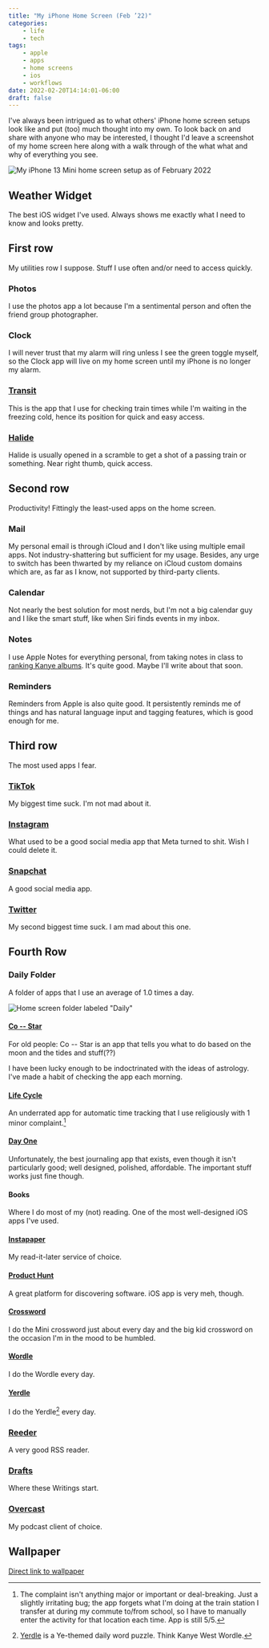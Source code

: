 ```yaml
---
title: "My iPhone Home Screen (Feb ’22)"
categories:
    - life
    - tech
tags:
    - apple
    - apps
    - home screens
    - ios
    - workflows
date: 2022-02-20T14:14:01-06:00
draft: false
---
```


I've always been intrigued as to what others' iPhone home screen setups look like and put (too) much thought into my own. To look back on and share with anyone who may be interested, I thought I'd leave a screenshot of my home screen here along with a walk through of the what what and why of everything you see.

![My iPhone 13 Mini home screen setup as of February 2022](/images/writings/my-iphone-home-screen-feb-22/1.jpeg "My iPhone 13 Mini home screen setup as of February 2022")

## Weather Widget

The best iOS widget I've used. Always shows me exactly what I need to know and looks pretty.

## First row

My utilities row I suppose. Stuff I use often and/or need to access quickly.

### Photos

I use the photos app a lot because I'm a sentimental person and often the friend group photographer.

### Clock

I will never trust that my alarm will ring unless I see the green toggle myself, so the Clock app will live on my home screen until my iPhone is no longer my alarm.

### [Transit](https://apps.apple.com/us/app/transit-subway-bus-times/id498151501)

This is the app that I use for checking train times while I'm waiting in the freezing cold, hence its position for quick and easy access.

### [Halide](https://apps.apple.com/us/app/halide-mark-ii-pro-camera/id885697368)

Halide is usually opened in a scramble to get a shot of a passing train or something. Near right thumb, quick access.

## Second row

Productivity! Fittingly the least-used apps on the home screen.

### Mail

My personal email is through iCloud and I don't like using multiple email apps. Not industry-shattering but sufficient for my usage. Besides, any urge to switch has been thwarted by my reliance on iCloud custom domains which are, as far as I know, not supported by third-party clients.

### Calendar

Not nearly the best solution for most nerds, but I'm not a big calendar guy and I like the smart stuff, like when Siri finds events in my inbox.

### Notes

I use Apple Notes for everything personal, from taking notes in class to [ranking Kanye albums](/images/writings/my-iphone-home-screen-feb-22/2.jpeg). It's quite good. Maybe I'll write about that soon.

### Reminders

Reminders from Apple is also quite good. It persistently reminds me of things and has natural language input and tagging features, which is good enough for me.

## Third row

The most used apps I fear.

### [TikTok](https://apps.apple.com/us/app/tiktok/id835599320)

My biggest time suck. I'm not mad about it.

### [Instagram](https://apps.apple.com/us/app/instagram/id389801252)

What used to be a good social media app that Meta turned to shit. Wish I could delete it.

### [Snapchat](https://apps.apple.com/us/app/snapchat/id447188370)

A good social media app.

### [Twitter](https://apps.apple.com/us/app/twitter/id333903271)

My second biggest time suck. I am mad about this one.

## Fourth Row

### Daily Folder

A folder of apps that I use an average of 1.0 times a day.

![Home screen folder labeled "Daily"](/images/writings/my-iphone-home-screen-feb-22/3.jpeg  "My Daily folder")

#### [Co -- Star](https://apps.apple.com/us/app/co-star-personalized-astrology/id1264782561)

For old people: Co -- Star is an app that tells you what to do based on the moon and the tides and stuff(??)

I have been lucky enough to be indoctrinated with the ideas of astrology. I've made a habit of checking the app each morning.

#### [Life Cycle](https://apps.apple.com/us/app/life-cycle-track-your-time/id1064955217)

An underrated app for automatic time tracking that I use religiously with 1 minor complaint.[^1]

#### [Day One](https://apps.apple.com/us/app/day-one-journal-private-diary/id1044867788)

Unfortunately, the best journaling app that exists, even though it isn't particularly good; well designed, polished, affordable. The important stuff works just fine though.

#### Books

Where I do most of my (not) reading. One of the most well-designed iOS apps I've used.

#### [Instapaper](https://apps.apple.com/us/app/instapaper/id288545208)

My read-it-later service of choice.

#### [Product Hunt](https://apps.apple.com/us/app/product-hunt/id904658671)

A great platform for discovering software. iOS app is very meh, though.

#### [Crossword](https://apps.apple.com/us/app/the-new-york-times-crossword/id307569751)

I do the Mini crossword just about every day and the big kid crossword on the occasion I'm in the mood to be humbled.

#### [Wordle](https://www.nytimes.com/games/wordle)

I do the Wordle every day.

#### [Yerdle](https://yerdle.bensonkitia.com/)

I do the Yerdle[^2] every day.

### [Reeder](https://apps.apple.com/us/app/reeder-5/id1529445840)

A very good RSS reader.

### [Drafts](https://apps.apple.com/us/app/drafts/id1236254471)

Where these Writings start.

### [Overcast](https://apps.apple.com/us/app/overcast/id888422857)

My podcast client of choice.

## Wallpaper

[Direct link to wallpaper](/images/writings/my-iphone-home-screen-feb-22/4.jpeg)

[^1]: The complaint isn't anything major or important or deal-breaking. Just a slightly irritating bug; the app forgets what I'm doing at the train station I transfer at during my commute to/from school, so I have to manually enter the activity for that location each time. App is still 5/5.

[^2]: [Yerdle](https://yerdle.bensonkitia.com) is a Ye-themed daily word puzzle. Think Kanye West Wordle.
